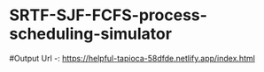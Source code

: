# SRTF-SJF-FCFS-process-scheduling-simulator

#Output Url -: https://helpful-tapioca-58dfde.netlify.app/index.html
